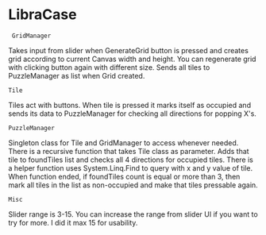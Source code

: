 # LibraCase
 
     GridManager    
     
Takes input from slider when GenerateGrid button is pressed and creates grid according to current Canvas width and height.
You can regenerate grid with clicking button again with different size. Sends all tiles to PuzzleManager as list when Grid created.

    Tile
Tiles act with buttons. When tile is pressed it marks itself as occupied and sends its data to PuzzleManager for checking 
all directions for popping X's.

    PuzzleManager
Singleton class for Tile and GridManager to access whenever needed. There is a recursive function that takes Tile class as
parameter. Adds that tile to foundTiles list and checks all 4 directions for occupied tiles. There is a helper function
uses System.Linq.Find to query with x and y value of tile. When function ended, if foundTiles count is equal or more than
3, then mark all tiles in the list as non-occupied and make that tiles pressable again.

    Misc
Slider range is 3-15. You can increase the range from slider UI if you want to try for more. I did it max 15 for usability.
